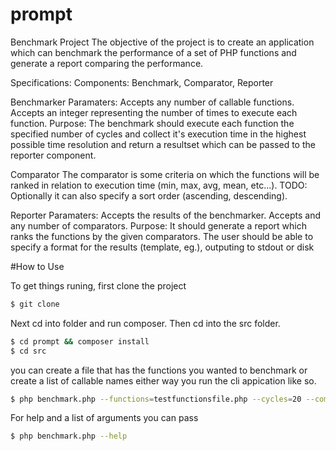 # prompt

Benchmark Project The objective of the project is to create an application which can benchmark the performance of a set of                   PHP functions and generate a report comparing the performance. 
 
Specifications: Components: Benchmark, Comparator, Reporter 
 
Benchmarker
Paramaters:
Accepts any number of callable functions.
Accepts an integer representing the number of times to execute each function.
Purpose:
The benchmark should execute each function the specified number of cycles and collect it's execution time in the highest possible time resolution and return a resultset which can be passed to the reporter component. 
 
Comparator
The comparator is some criteria on which the functions will be ranked in relation to execution time (min, max, avg, mean, etc...).  TODO: Optionally it can also specify a sort order (ascending, descending). 
 
Reporter
Paramaters:
Accepts the results of the benchmarker.
Accepts and any number of comparators.
Purpose:
It should generate a report which ranks the functions by the given comparators. The user should be able to specify a format for the results (template, eg.), outputing to stdout or disk

#How to Use

To get things runing, first clone the project 

```bash
$ git clone
```

Next cd into folder and run composer. Then cd into the src folder.
```bash
$ cd prompt && composer install
$ cd src
```

you can create a file that has the functions you wanted to benchmark or create a list of callable names either way you run the cli appication like so.
```bash
$ php benchmark.php --functions=testfunctionsfile.php --cycles=20 --comparators=min,max --stdout

```
For help and a list of arguments you can pass
```bash
$ php benchmark.php --help
```
